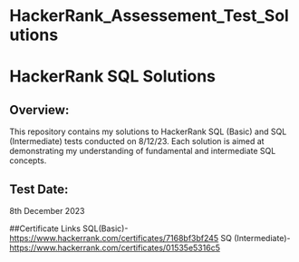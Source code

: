 # HackerRank_Assessement_Test_Solutions

# HackerRank SQL Solutions

## Overview:
This repository contains my solutions to HackerRank SQL (Basic) and SQL (Intermediate) tests conducted on 8/12/23. Each solution is aimed at demonstrating my understanding of fundamental and intermediate SQL concepts.

## Test Date: 
8th December 2023

##Certificate Links
SQL(Basic)- https://www.hackerrank.com/certificates/7168bf3bf245
SQ (Intermediate)- https://www.hackerrank.com/certificates/01535e5316c5
